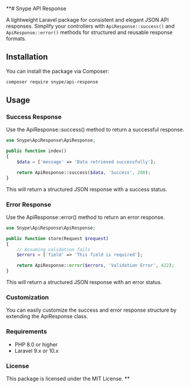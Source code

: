 **# Snype API Response

A lightweight Laravel package for consistent and elegant JSON API responses. Simplify your controllers with `ApiResponse::success()` and `ApiResponse::error()` methods for structured and reusable response formats.

## Installation

You can install the package via Composer:

```bash
composer require snype/api-response
```

## Usage

### Success Response

Use the ApiResponse::success() method to return a successful response.

```php
use Snype\ApiResponse\ApiResponse;

public function index()
{
    $data = ['message' => 'Data retrieved successfully'];

    return ApiResponse::success($data, 'Success', 200);
}
```
This will return a structured JSON response with a success status.

### Error Response

Use the ApiResponse::error() method to return an error response.

```php
use Snype\ApiResponse\ApiResponse;

public function store(Request $request)
{
    // Assuming validation fails
    $errors = ['field' => 'This field is required'];

    return ApiResponse::error($errors, 'Validation Error', 422);
}
```

This will return a structured JSON response with an error status.

### Customization

You can easily customize the success and error response structure by extending the ApiResponse class.

### Requirements

- PHP 8.0 or higher
- Laravel 9.x or 10.x

### License

This package is licensed under the MIT License.
**